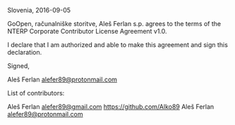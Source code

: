 Slovenia, 2016-09-05

GoOpen, računalniške storitve, Aleš Ferlan s.p. agrees to the terms of the
NTERP Corporate Contributor License Agreement v1.0.

I declare that I am authorized and able to make this agreement and sign this
declaration.

Signed,

Aleš Ferlan alefer89@protonmail.com

List of contributors:

Aleš Ferlan alefer89@gmail.com https://github.com/Alko89
Aleš Ferlan alefer89@protonmail.com
